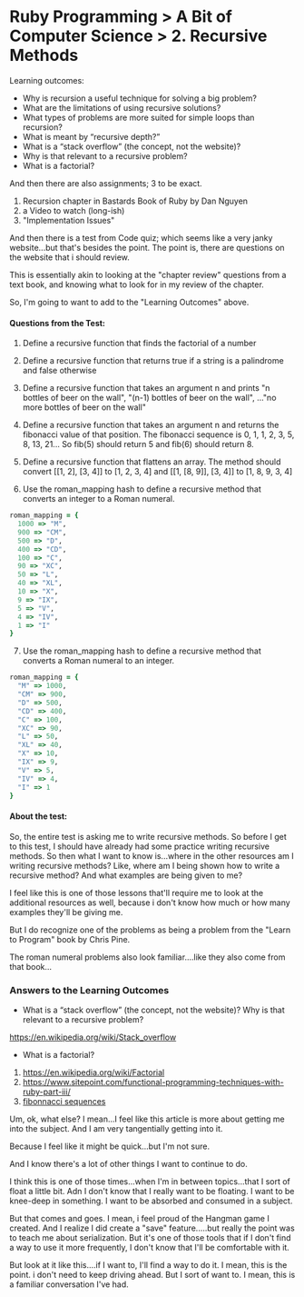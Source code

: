 # Ruby Programming > A Bit of Computer Science > 2. Recursive Methods

Learning outcomes: 
* Why is recursion a useful technique for solving a big problem?
* What are the limitations of using recursive solutions?
* What types of problems are more suited for simple loops than recursion?
* What is meant by “recursive depth?”
* What is a “stack overflow” (the concept, not the website)?
* Why is that relevant to a recursive problem?
* What is a factorial? 

And then there are also assignments; 3 to be exact. 

1. Recursion chapter in Bastards Book of Ruby by Dan Nguyen
2. a Video to watch (long-ish)
3. "Implementation Issues"

And then there is a test from Code quiz; which seems like a very janky website...but that's besides the point. The point is, there are questions on the website that i should review. 

This is essentially akin to looking at the "chapter review" questions from a text book, and knowing what to look for in my review of the chapter. 

So, I'm going to want to add to the "Learning Outcomes" above.

#### Questions from the Test: 

1. Define a recursive function that finds the factorial of a number
   
2. Define a recursive function that returns true if a string is a palindrome and false otherwise
   
3. Define a recursive function that takes an argument n and prints "n bottles of beer on the wall", "(n-1) bottles of beer on the wall", ..."no more bottles of beer on the wall"
   
4. Define a recursive function that takes an argument n and returns the fibonacci value of that position. The fibonacci sequence is 0, 1, 1, 2, 3, 5, 8, 13, 21... So fib(5) should return 5 and fib(6) should return 8.
   
5. Define a recursive function that flattens an array. The method should convert [[1, 2], [3, 4]] to [1, 2, 3, 4] and [[1, [8, 9]], [3, 4]] to [1, 8, 9, 3, 4]
   
6. Use the roman_mapping hash to define a recursive method that converts an integer to a Roman numeral.

```ruby
roman_mapping = {
  1000 => "M",
  900 => "CM",
  500 => "D",
  400 => "CD",
  100 => "C",
  90 => "XC",
  50 => "L",
  40 => "XL",
  10 => "X",
  9 => "IX",
  5 => "V",
  4 => "IV",
  1 => "I"
}
```
7. Use the roman_mapping hash to define a recursive method that converts a Roman numeral to an integer.

```ruby
roman_mapping = {
  "M" => 1000,
  "CM" => 900,
  "D" => 500,
  "CD" => 400,
  "C" => 100,
  "XC" => 90,
  "L" => 50,
  "XL" => 40,
  "X" => 10,
  "IX" => 9,
  "V" => 5,
  "IV" => 4,
  "I" => 1
}
```

#### About the test: 

So, the entire test is asking me to write recursive methods. So before I get to this test, I should have already had some practice writing recursive methods. So then what I want to know is...where in the other resources am I writing recursive methods? Like, where am I being shown how to write a recursive method? And what examples are being given to me? 

I feel like this is one of those lessons that'll require me to look at the additional resources as well, because i don't know how much or how many examples they'll be giving me. 

But I do recognize one of the problems as being a  problem from the "Learn to Program" book by Chris Pine. 

The roman numeral problems also look familiar....like they also come from that book...

### Answers to the Learning Outcomes
* What is a “stack overflow” (the concept, not the website)? Why is that relevant to a recursive problem?

<https://en.wikipedia.org/wiki/Stack_overflow>

* What is a factorial? 
  
1. <https://en.wikipedia.org/wiki/Factorial>  
2. <https://www.sitepoint.com/functional-programming-techniques-with-ruby-part-iii/>
3. [fibonnacci sequences](https://www.natashatherobot.com/recursion-factorials-fibonacci-ruby/)

Um, ok, what else? I mean...I feel like this article is more about getting me into the subject. And I am very tangentially getting into it. 

Because I feel like it might be quick...but I'm not sure. 

And I know there's a lot of other things I want to continue to do. 

I think this is one of those times...when I'm in between topics...that I sort of float a little bit. Adn I don't know that I really want to be floating. I want to be knee-deep in something. I want to be absorbed and consumed in a subject.

But that comes and goes. I mean, i feel proud of the Hangman game I created. And I realize I did create a "save" feature.....but really the point was to teach me about serialization. But it's one of those tools that if I don't find a way to use it more frequently, I don't know that I'll be comfortable with it. 

But look at it like this....if I want to, I'll find a way to do it. I mean, this is the point. i don't need to keep driving ahead. But I sort of want to. I mean, this is a familiar conversation I've had. 